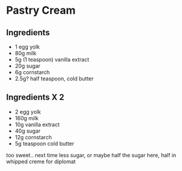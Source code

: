 # Pastry Cream
## Ingredients
* 1 egg yolk
* 80g milk
* 5g (1 teaspoon) vanilla extract
* 20g sugar
* 6g cornstarch
* 2.5g? half teaspoon, cold butter
## Ingredients X 2
* 2 egg yolk
* 160g milk
* 10g vanilla extract
* 40g sugar
* 12g cornstarch
* 5g teaspoon cold butter

too sweet.. next time less sugar, or maybe half the sugar here, half in whipped creme for diplomat
